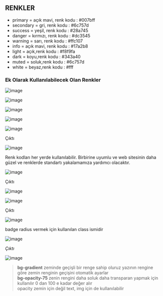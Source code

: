  <h2> RENKLER </h2> 
 
 <ul>
 <li> primary = açık mavi, renk kodu : #007bff </li>
 <li> secondary = gri, renk kodu : #6c757d </li>
 <li>success = yeşil, renk kodu : #28a745</li>
 <li>danger = kırmızı, renk kodu : #dc3545</li>
 <li>warning = sarı, renk kodu : #ffc107</li>
 <li>info = açık mavi, renk kodu : #17a2b8</li>
 <li>light = açık,renk kodu : #f8f9fa</li>
 <li>dark = koyu,renk kodu : #343a40</li>
 <li>muted = soluk,renk kodu : #6c757d</li>
 <li>white = beyaz,renk kodu : #fff</li>
 </ul>
 
 <h3> Ek Olarak Kullanılabilecek Olan Renkler </h3>
 
 ![image](https://user-images.githubusercontent.com/86782430/157527315-a9acc25c-59da-457d-91b7-60e6f08453af.png)

 ![image](https://user-images.githubusercontent.com/86782430/157527583-39cdac49-3dff-468e-b4f7-ad8532f12303.png)

 ![image](https://user-images.githubusercontent.com/86782430/157528002-6bfca583-31fd-4701-9417-c7b5bfac98e3.png)

 ![image](https://user-images.githubusercontent.com/86782430/157528685-44d2d737-b9e0-4c85-b1b2-1a5d038fd79a.png)

  
  ![image](https://user-images.githubusercontent.com/86782430/153959033-a18e8d16-ac5c-4efa-9c1f-5ef4d26168e4.png)

  <p><bold> Çıktı</bold></p>
  
  ![image](https://user-images.githubusercontent.com/86782430/153959181-5644eaec-d36a-49bb-a595-6a0360ad5756.png)
  
  <p> Renk kodları her yerde kullanılabilir. Birbirine uyumlu ve web sitesinin daha güzel ve renklerde standartı yakalamamıza yardımcı olacaktır. </p> 
  
  ![image](https://user-images.githubusercontent.com/86782430/153959575-df4e4a11-bed2-4d71-bbfd-26437d6c0996.png) 
  
   <p><bold> Çıktı </bold></p> 
  
  ![image](https://user-images.githubusercontent.com/86782430/153959744-adbbce6e-b47d-459c-86f9-178b9d6afeb3.png)

  
  ![image](https://user-images.githubusercontent.com/86782430/153959639-7729feec-af32-447b-9eca-6af0ba361c78.png) 
  
 <p><bold> Çıktı</bold></p> 
  
 ![image](https://user-images.githubusercontent.com/86782430/153959802-57adaab9-5030-4178-bb66-4ae20aeaadd1.png) 
  
  <p> badge radius vermek için kullanılan class ismidir </p>
  
  ![image](https://user-images.githubusercontent.com/86782430/153959874-47a09230-c080-45de-8a9a-b0a8a4c485cd.png) 
  
  <p><i> Çıktı</i></p> 
  
  ![image](https://user-images.githubusercontent.com/86782430/153959956-98df1f4c-e180-4d83-8b48-7733c447853d.png)
  
  >**bg-gradient** zeminde geçişli bir renge sahip oluruz yazının rengine göre zemin renginin geçişini otomatik ayarlar <br>
  >**bg-opacity-75** zenin rengini daha soluk daha transparan yapmak için kullanılır 0 dan 100 e kadar değer alır<br>
  >opacity zemin için değil text, img için de kullanılabilir
  
  
  
